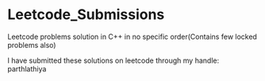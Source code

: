 # Leetcode_Submissions
Leetcode problems solution in C++ in no specific order(Contains few locked problems also)

I have submitted these solutions on leetcode through my handle: parthlathiya
